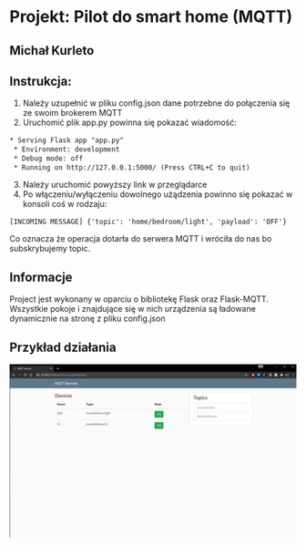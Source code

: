 # Projekt: Pilot do smart home (MQTT)
## **Michał Kurleto**

## Instrukcja:
1. Należy uzupełnić w pliku config.json dane potrzebne do połączenia się ze swoim brokerem MQTT
2. Uruchomić plik app.py powinna się pokazać wiadomość:
```
* Serving Flask app "app.py"
 * Environment: development
 * Debug mode: off
 * Running on http://127.0.0.1:5000/ (Press CTRL+C to quit)
```
3. Należy uruchomić powyższy link w przeglądarce
4. Po włączeniu/wyłączeniu dowolnego użądzenia powinno się pokazać w konsoli coś w rodzaju:
```
[INCOMING MESSAGE] {'topic': 'home/bedroom/light', 'payload': 'OFF'}
```
Co oznacza że operacja dotarła do serwera MQTT i wróciła do nas bo subskrybujemy topic.

## Informacje
Project jest wykonany w oparciu o bibliotekę Flask oraz Flask-MQTT.   
Wszystkie pokoje i znajdujące się w nich urządzenia są ładowane dynamicznie na stronę z pliku config.json


## Przykład działania
![](preview.jpg)
